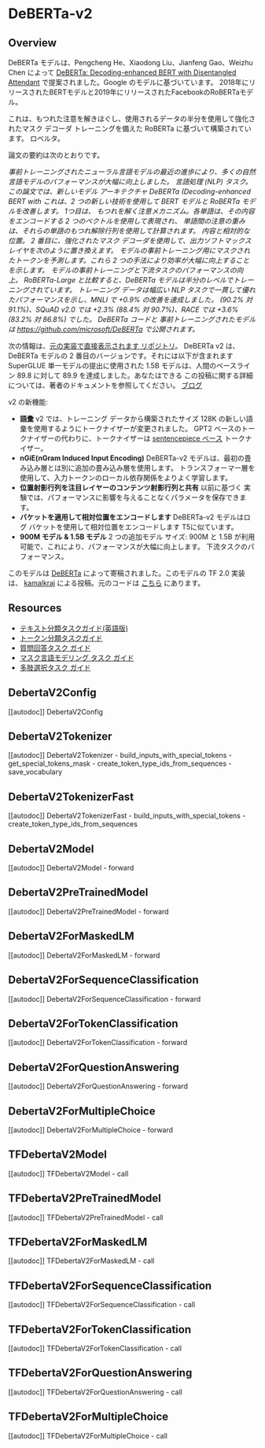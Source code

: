 <!--Copyright 2020 The HuggingFace Team. All rights reserved.

Licensed under the Apache License, Version 2.0 (the "License"); you may not use this file except in compliance with
the License. You may obtain a copy of the License at

http://www.apache.org/licenses/LICENSE-2.0

Unless required by applicable law or agreed to in writing, software distributed under the License is distributed on
an "AS IS" BASIS, WITHOUT WARRANTIES OR CONDITIONS OF ANY KIND, either express or implied. See the License for the
specific language governing permissions and limitations under the License.

⚠️ Note that this file is in Markdown but contain specific syntax for our doc-builder (similar to MDX) that may not be
rendered properly in your Markdown viewer.

-->

# DeBERTa-v2

## Overview

DeBERTa モデルは、Pengcheng He、Xiaodong Liu、Jianfeng Gao、Weizhu Chen によって [DeBERTa: Decoding-enhanced BERT with Disentangled Attendant](https://huggingface.co/papers/2006.03654) で提案されました。Google のモデルに基づいています。
2018年にリリースされたBERTモデルと2019年にリリースされたFacebookのRoBERTaモデル。

これは、もつれた注意を解きほぐし、使用されるデータの半分を使用して強化されたマスク デコーダ トレーニングを備えた RoBERTa に基づいて構築されています。
ロベルタ。

論文の要約は次のとおりです。

*事前トレーニングされたニューラル言語モデルの最近の進歩により、多くの自然言語モデルのパフォーマンスが大幅に向上しました。
言語処理 (NLP) タスク。この論文では、新しいモデル アーキテクチャ DeBERTa (Decoding-enhanced BERT with
これは、2 つの新しい技術を使用して BERT モデルと RoBERTa モデルを改善します。 1つ目は、
もつれを解く注意メカニズム。各単語は、その内容をエンコードする 2 つのベクトルを使用して表現され、
単語間の注意の重みは、それらの単語のもつれ解除行列を使用して計算されます。
内容と相対的な位置。 2 番目に、強化されたマスク デコーダを使用して、出力ソフトマックス レイヤを次のように置き換えます。
モデルの事前トレーニング用にマスクされたトークンを予測します。これら 2 つの手法により効率が大幅に向上することを示します。
モデルの事前トレーニングと下流タスクのパフォーマンスの向上。 RoBERTa-Large と比較すると、DeBERTa モデルは半分のレベルでトレーニングされています。
トレーニング データは幅広い NLP タスクで一貫して優れたパフォーマンスを示し、MNLI で +0.9% の改善を達成しました。
(90.2% 対 91.1%)、SQuAD v2.0 では +2.3% (88.4% 対 90.7%)、RACE では +3.6% (83.2% 対 86.8%) でした。 DeBERTa コードと
事前トレーニングされたモデルは https://github.com/microsoft/DeBERTa で公開されます。*

次の情報は、[元の実装で直接表示されます リポジトリ](https://github.com/microsoft/DeBERTa)。 DeBERTa v2 は、DeBERTa モデルの 2 番目のバージョンです。それには以下が含まれます
SuperGLUE 単一モデルの提出に使用された 1.5B モデルは、人間のベースライン 89.8 に対して 89.9 を達成しました。あなたはできる
この投稿に関する詳細については、著者のドキュメントを参照してください。
[ブログ](https://www.microsoft.com/en-us/research/blog/microsoft-deberta-surpasses-human-performance-on-the-superglue-benchmark/)

v2 の新機能:

- **語彙** v2 では、トレーニング データから構築されたサイズ 128K の新しい語彙を使用するようにトークナイザーが変更されました。
  GPT2 ベースのトークナイザーの代わりに、トークナイザーは
  [sentencepiece ベース](https://github.com/google/sentencepiece) トークナイザー。
- **nGiE(nGram Induced Input Encoding)** DeBERTa-v2 モデルは、最初の畳み込み層とは別に追加の畳み込み層を使用します。
  トランスフォーマー層を使用して、入力トークンのローカル依存関係をよりよく学習します。
- **位置射影行列を注目レイヤーのコンテンツ射影行列と共有** 以前に基づく
  実験では、パフォーマンスに影響を与えることなくパラメータを保存できます。
- **バケットを適用して相対位置をエンコードします** DeBERTa-v2 モデルはログ バケットを使用して相対位置をエンコードします
  T5に似ています。
- **900M モデル & 1.5B モデル** 2 つの追加モデル サイズ: 900M と 1.5B が利用可能で、これにより、パフォーマンスが大幅に向上します。
  下流タスクのパフォーマンス。

このモデルは [DeBERTa](https://huggingface.co/DeBERTa) によって寄稿されました。このモデルの TF 2.0 実装は、
[kamalkraj](https://huggingface.co/kamalkraj) による投稿。元のコードは [こちら](https://github.com/microsoft/DeBERTa) にあります。

## Resources
- [テキスト分類タスクガイド(英語版)](../../en/tasks/sequence_classification)
- [トークン分類タスクガイド](../tasks/token_classification)
- [質問回答タスク ガイド](../tasks/question_answering)
- [マスク言語モデリング タスク ガイド](../tasks/masked_language_modeling)
- [多肢選択タスク ガイド](../tasks/multiple_choice)

## DebertaV2Config

[[autodoc]] DebertaV2Config

## DebertaV2Tokenizer

[[autodoc]] DebertaV2Tokenizer
    - build_inputs_with_special_tokens
    - get_special_tokens_mask
    - create_token_type_ids_from_sequences
    - save_vocabulary

## DebertaV2TokenizerFast

[[autodoc]] DebertaV2TokenizerFast
    - build_inputs_with_special_tokens
    - create_token_type_ids_from_sequences

<frameworkcontent>
<pt>

## DebertaV2Model

[[autodoc]] DebertaV2Model
    - forward

## DebertaV2PreTrainedModel

[[autodoc]] DebertaV2PreTrainedModel
    - forward

## DebertaV2ForMaskedLM

[[autodoc]] DebertaV2ForMaskedLM
    - forward

## DebertaV2ForSequenceClassification

[[autodoc]] DebertaV2ForSequenceClassification
    - forward

## DebertaV2ForTokenClassification

[[autodoc]] DebertaV2ForTokenClassification
    - forward

## DebertaV2ForQuestionAnswering

[[autodoc]] DebertaV2ForQuestionAnswering
    - forward

## DebertaV2ForMultipleChoice

[[autodoc]] DebertaV2ForMultipleChoice
    - forward

</pt>
<tf>

## TFDebertaV2Model

[[autodoc]] TFDebertaV2Model
    - call

## TFDebertaV2PreTrainedModel

[[autodoc]] TFDebertaV2PreTrainedModel
    - call

## TFDebertaV2ForMaskedLM

[[autodoc]] TFDebertaV2ForMaskedLM
    - call

## TFDebertaV2ForSequenceClassification

[[autodoc]] TFDebertaV2ForSequenceClassification
    - call

## TFDebertaV2ForTokenClassification

[[autodoc]] TFDebertaV2ForTokenClassification
    - call

## TFDebertaV2ForQuestionAnswering

[[autodoc]] TFDebertaV2ForQuestionAnswering
    - call

## TFDebertaV2ForMultipleChoice

[[autodoc]] TFDebertaV2ForMultipleChoice
    - call

</tf>
</frameworkcontent>


